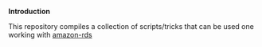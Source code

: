 **Introduction**

This repository compiles a collection of scripts/tricks that can be used one working with [amazon-rds](https://aws.amazon.com/rds/)

